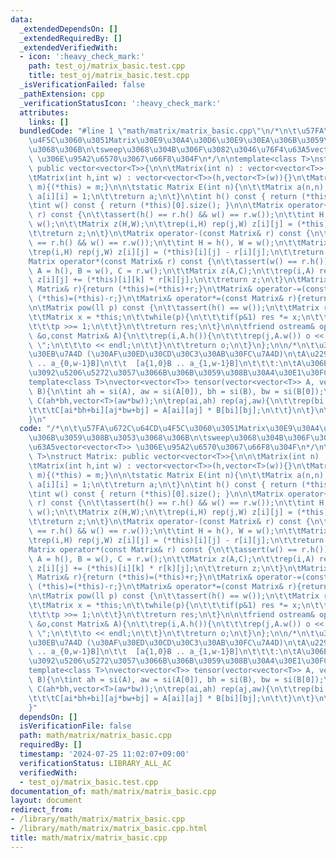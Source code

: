 ```yaml
---
data:
  _extendedDependsOn: []
  _extendedRequiredBy: []
  _extendedVerifiedWith:
  - icon: ':heavy_check_mark:'
    path: test_oj/matrix_basic.test.cpp
    title: test_oj/matrix_basic.test.cpp
  _isVerificationFailed: false
  _pathExtension: cpp
  _verificationStatusIcon: ':heavy_check_mark:'
  attributes:
    links: []
  bundledCode: "#line 1 \"math/matrix/matrix_basic.cpp\"\n/*\n\t\u57FA\u672C\u64CD\
    \u4F5C\u3060\u3051Matrix\u30E9\u30A4\u30D6\u30E9\u30EA\u306B\u3059\u308B\u3053\
    \u3068\u306B\n\tsweep\u3068\u304B\u306F\u3082\u3046\u76F4\u63A5vector<vector<T>>\
    \ \u306E\u95A2\u6570\u3067\u66F8\u304F\n*/\n\ntemplate<class T>\nstruct Matrix:\
    \ public vector<vector<T>>{\n\n\tMatrix(int n) : vector<vector<T>>(n,vector<T>(n)){}\n\
    \tMatrix(int h,int w) : vector<vector<T>>(h,vector<T>(w)){}\n\tMatrix(const vector<vector<T>>&\
    \ m){(*this) = m;}\n\n\tstatic Matrix E(int n){\n\t\tMatrix a(n,n);\n\t\trep(i,n)\
    \ a[i][i] = 1;\n\t\treturn a;\n\t}\n\tint h() const { return (*this).size(); }\n\
    \tint w() const { return (*this)[0].size(); }\n\n\tMatrix operator+(const Matrix&\
    \ r) const {\n\t\tassert(h() == r.h() && w() == r.w());\n\t\tint H = h(), W =\
    \ w();\n\t\tMatrix z(H,W);\n\t\trep(i,H) rep(j,W) z[i][j] = (*this)[i][j] + r[i][j];\n\
    \t\treturn z;\n\t}\n\tMatrix operator-(const Matrix& r) const {\n\t\tassert(h()\
    \ == r.h() && w() == r.w());\n\t\tint H = h(), W = w();\n\t\tMatrix z(H,W);\n\t\
    \trep(i,H) rep(j,W) z[i][j] = (*this)[i][j] - r[i][j];\n\t\treturn z;\n\t}\n\t\
    Matrix operator*(const Matrix& r) const {\n\t\tassert(w() == r.h());\n\t\tint\
    \ A = h(), B = w(), C = r.w();\n\t\tMatrix z(A,C);\n\t\trep(i,A) rep(k,B) rep(j,C)\
    \ z[i][j] += (*this)[i][k] * r[k][j];\n\t\treturn z;\n\t}\n\tMatrix& operator+=(const\
    \ Matrix& r){return (*this)=(*this)+r;}\n\tMatrix& operator-=(const Matrix& r){return\
    \ (*this)=(*this)-r;}\n\tMatrix& operator*=(const Matrix& r){return (*this)=(*this)*r;}\n\
    \n\tMatrix pow(ll p) const {\n\t\tassert(h() == w());\n\t\tMatrix res = E(h());\n\
    \t\tMatrix x = *this;\n\t\twhile(p){\n\t\t\tif(p&1) res *= x;\n\t\t\tx *= x;\n\
    \t\t\tp >>= 1;\n\t\t}\n\t\treturn res;\n\t}\n\n\tfriend ostream& operator<<(ostream\
    \ &o,const Matrix& A){\n\t\trep(i,A.h()){\n\t\t\trep(j,A.w()) o << A[i][j]<<\"\
    \ \";\n\t\t\to << endl;\n\t\t}\n\t\treturn o;\n\t}\n};\n\n/*\n\t\u30C6\u30F3\u30BD\
    \u30EB\u7A4D (\u30AF\u30ED\u30CD\u30C3\u30AB\u30FC\u7A4D)\n\tA\u2297B =[a{0,0}B\
    \ .. a_{0,w-1}B]\n\t\t  [a{1,0}B .. a_{1,w-1}B]\n\t\t\t:\n\tA\u306E1\u30DE\u30B9\
    \u3092\u5206\u5272\u3057\u3066B\u306B\u3059\u308B\u30A4\u30E1\u30FC\u30B8\n*/\n\
    template<class T>\nvector<vector<T>> tensor(vector<vector<T>> A, vector<vector<T>>\
    \ B){\n\tint ah = si(A), aw = si(A[0]), bh = si(B), bw = si(B[0]);\n\tvector<vector<T>>\
    \ C(ah*bh,vector<T>(aw*bw));\n\trep(ai,ah) rep(aj,aw){\n\t\trep(bi,bh) rep(bj,bw){\n\
    \t\t\tC[ai*bh+bi][aj*bw+bj] = A[ai][aj] * B[bi][bj];\n\t\t}\n\t}\n\treturn C;\n\
    }\n"
  code: "/*\n\t\u57FA\u672C\u64CD\u4F5C\u3060\u3051Matrix\u30E9\u30A4\u30D6\u30E9\u30EA\
    \u306B\u3059\u308B\u3053\u3068\u306B\n\tsweep\u3068\u304B\u306F\u3082\u3046\u76F4\
    \u63A5vector<vector<T>> \u306E\u95A2\u6570\u3067\u66F8\u304F\n*/\n\ntemplate<class\
    \ T>\nstruct Matrix: public vector<vector<T>>{\n\n\tMatrix(int n) : vector<vector<T>>(n,vector<T>(n)){}\n\
    \tMatrix(int h,int w) : vector<vector<T>>(h,vector<T>(w)){}\n\tMatrix(const vector<vector<T>>&\
    \ m){(*this) = m;}\n\n\tstatic Matrix E(int n){\n\t\tMatrix a(n,n);\n\t\trep(i,n)\
    \ a[i][i] = 1;\n\t\treturn a;\n\t}\n\tint h() const { return (*this).size(); }\n\
    \tint w() const { return (*this)[0].size(); }\n\n\tMatrix operator+(const Matrix&\
    \ r) const {\n\t\tassert(h() == r.h() && w() == r.w());\n\t\tint H = h(), W =\
    \ w();\n\t\tMatrix z(H,W);\n\t\trep(i,H) rep(j,W) z[i][j] = (*this)[i][j] + r[i][j];\n\
    \t\treturn z;\n\t}\n\tMatrix operator-(const Matrix& r) const {\n\t\tassert(h()\
    \ == r.h() && w() == r.w());\n\t\tint H = h(), W = w();\n\t\tMatrix z(H,W);\n\t\
    \trep(i,H) rep(j,W) z[i][j] = (*this)[i][j] - r[i][j];\n\t\treturn z;\n\t}\n\t\
    Matrix operator*(const Matrix& r) const {\n\t\tassert(w() == r.h());\n\t\tint\
    \ A = h(), B = w(), C = r.w();\n\t\tMatrix z(A,C);\n\t\trep(i,A) rep(k,B) rep(j,C)\
    \ z[i][j] += (*this)[i][k] * r[k][j];\n\t\treturn z;\n\t}\n\tMatrix& operator+=(const\
    \ Matrix& r){return (*this)=(*this)+r;}\n\tMatrix& operator-=(const Matrix& r){return\
    \ (*this)=(*this)-r;}\n\tMatrix& operator*=(const Matrix& r){return (*this)=(*this)*r;}\n\
    \n\tMatrix pow(ll p) const {\n\t\tassert(h() == w());\n\t\tMatrix res = E(h());\n\
    \t\tMatrix x = *this;\n\t\twhile(p){\n\t\t\tif(p&1) res *= x;\n\t\t\tx *= x;\n\
    \t\t\tp >>= 1;\n\t\t}\n\t\treturn res;\n\t}\n\n\tfriend ostream& operator<<(ostream\
    \ &o,const Matrix& A){\n\t\trep(i,A.h()){\n\t\t\trep(j,A.w()) o << A[i][j]<<\"\
    \ \";\n\t\t\to << endl;\n\t\t}\n\t\treturn o;\n\t}\n};\n\n/*\n\t\u30C6\u30F3\u30BD\
    \u30EB\u7A4D (\u30AF\u30ED\u30CD\u30C3\u30AB\u30FC\u7A4D)\n\tA\u2297B =[a{0,0}B\
    \ .. a_{0,w-1}B]\n\t\t  [a{1,0}B .. a_{1,w-1}B]\n\t\t\t:\n\tA\u306E1\u30DE\u30B9\
    \u3092\u5206\u5272\u3057\u3066B\u306B\u3059\u308B\u30A4\u30E1\u30FC\u30B8\n*/\n\
    template<class T>\nvector<vector<T>> tensor(vector<vector<T>> A, vector<vector<T>>\
    \ B){\n\tint ah = si(A), aw = si(A[0]), bh = si(B), bw = si(B[0]);\n\tvector<vector<T>>\
    \ C(ah*bh,vector<T>(aw*bw));\n\trep(ai,ah) rep(aj,aw){\n\t\trep(bi,bh) rep(bj,bw){\n\
    \t\t\tC[ai*bh+bi][aj*bw+bj] = A[ai][aj] * B[bi][bj];\n\t\t}\n\t}\n\treturn C;\n\
    }"
  dependsOn: []
  isVerificationFile: false
  path: math/matrix/matrix_basic.cpp
  requiredBy: []
  timestamp: '2024-07-25 11:02:07+09:00'
  verificationStatus: LIBRARY_ALL_AC
  verifiedWith:
  - test_oj/matrix_basic.test.cpp
documentation_of: math/matrix/matrix_basic.cpp
layout: document
redirect_from:
- /library/math/matrix/matrix_basic.cpp
- /library/math/matrix/matrix_basic.cpp.html
title: math/matrix/matrix_basic.cpp
---
```

